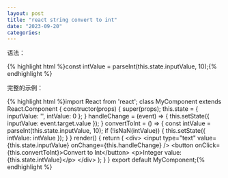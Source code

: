```yaml
---
layout: post
title: "react string convert to int"
date: "2023-09-20"
categories: 
---
```

<p>语法：</p>
{% highlight html %}const intValue = parseInt(this.state.inputValue, 10);{% endhighlight %}
<p>完整的示例：</p>
{% highlight html %}import React from &#39;react&#39;;
class MyComponent extends React.Component {
constructor(props) {
super(props);
this.state = {
inputValue: &#39;&#39;,
intValue: 0
};
}
handleChange = (event) =&gt; {
this.setState({
inputValue: event.target.value
});
}
convertToInt = () =&gt; {
const intValue = parseInt(this.state.inputValue, 10);
if (!isNaN(intValue)) {
this.setState({
intValue: intValue
});
}
}
render() {
return (
&lt;div&gt;
&lt;input type=&quot;text&quot; value={this.state.inputValue} onChange={this.handleChange} /&gt;
&lt;button onClick={this.convertToInt}&gt;Convert to Int&lt;/button&gt;
&lt;p&gt;Integer value: {this.state.intValue}&lt;/p&gt;
&lt;/div&gt;
);
}
}
export default MyComponent;{% endhighlight %}
